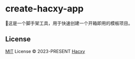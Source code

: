# create-hacxy-app

🚀这是一个脚手架工具，用于快速创建一个开箱即用的模板项目。

## License

[MIT](./LICENSE) License &copy; 2023-PRESENT [Hacxy](https://github.com/hacxy)
